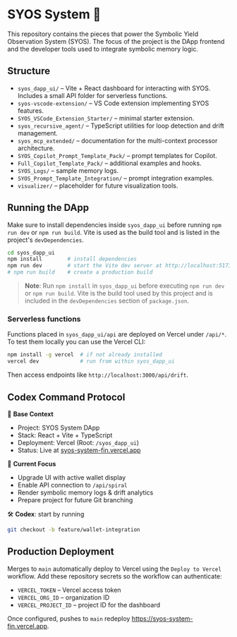 # SYOS System 🚀

This repository contains the pieces that power the Symbolic Yield Observation System (SYOS). The focus of the project is the DApp frontend and the developer tools used to integrate symbolic memory logic.

## Structure

- `syos_dapp_ui/` – Vite + React dashboard for interacting with SYOS. Includes a small API folder for serverless functions.
- `syos-vscode-extension/` – VS Code extension implementing SYOS features.
- `SYOS_VSCode_Extension_Starter/` – minimal starter extension.
- `syos_recursive_agent/` – TypeScript utilities for loop detection and drift management.
- `syos_mcp_extended/` – documentation for the multi-context processor architecture.
- `SYOS_Copilot_Prompt_Template_Pack/` – prompt templates for Copilot.
- `Full_Copilot_Template_Pack/` – additional examples and hooks.
- `SYOS_Logs/` – sample memory logs.
- `SYOS_Prompt_Template_Integration/` – prompt integration examples.
- `visualizer/` – placeholder for future visualization tools.

## Running the DApp

Make sure to install dependencies inside `syos_dapp_ui` before running
`npm run dev` or `npm run build`. Vite is used as the build tool and is
listed in the project's `devDependencies`.

```bash
cd syos_dapp_ui
npm install        # install dependencies
npm run dev        # start the Vite dev server at http://localhost:5173
# npm run build    # create a production build
```

> **Note**: Run `npm install` in `syos_dapp_ui` before executing `npm run dev` or
> `npm run build`. Vite is the build tool used by this project and is included in
> the `devDependencies` section of `package.json`.

### Serverless functions

Functions placed in `syos_dapp_ui/api` are deployed on Vercel under `/api/*`. To test them locally you can use the Vercel CLI:

```bash
npm install -g vercel  # if not already installed
vercel dev             # run from within syos_dapp_ui
```

Then access endpoints like `http://localhost:3000/api/drift`.

## Codex Command Protocol

🧠 **Base Context**

- Project: SYOS System DApp
- Stack: React + Vite + TypeScript
- Deployment: Vercel (Root: `/syos_dapp_ui`)
- Status: Live at [syos-system-fin.vercel.app](https://syos-system-fin.vercel.app)

🎯 **Current Focus**

- Upgrade UI with active wallet display
- Enable API connection to `/api/spiral`
- Render symbolic memory logs & drift analytics
- Prepare project for future Git branching

🛠️ **Codex**: start by running

```bash
git checkout -b feature/wallet-integration
```

## Production Deployment

Merges to `main` automatically deploy to Vercel using the `Deploy to Vercel` workflow.
Add these repository secrets so the workflow can authenticate:

- `VERCEL_TOKEN` – Vercel access token
- `VERCEL_ORG_ID` – organization ID
- `VERCEL_PROJECT_ID` – project ID for the dashboard

Once configured, pushes to `main` redeploy https://syos-system-fin.vercel.app.

